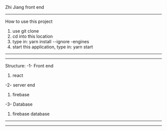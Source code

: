 Zhi Jiang front end 

---

How to use this project

1. use git clone
2. cd into this location
3. type in: yarn install --ignore -engines
4. start this application, type in: yarn start

---

---

Structure:
-1- Front end

1. react

-2- server end

1. firebase

-3- Database

1. firebase database

---

---
